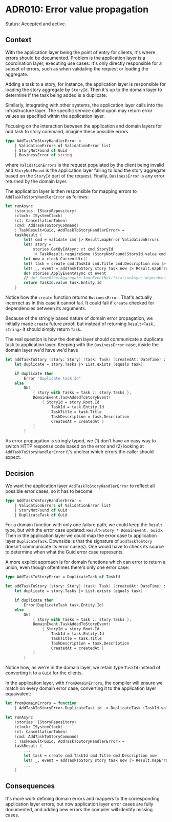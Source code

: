 # ADR010: Error value propagation

Status: Accepted and active.

## Context

With the application layer being the point of entry for clients, it's where
errors should be documented. Problem is the application layer is a coordination
layer, executing use cases. It's only directly responsible for a subset of
errors, such as when validating the request or loading the aggregate.

Adding a task to a story, for instance, the application layer is responsible for
loading the story aggregate by `StoryId`. Then it's up to the domain layer to
determine if the task being added is a duplicate.

Similarly, integrating with other systems, the application layer calls into the
infrastructure layer. The specific service called upon may return error values
as specified within the application layer.

Focusing on the interaction between the application and domain layers for add
task to story command, imagine these possible errors

```fsharp
type AddTaskToStoryHandlerError =
    | ValidationErrors of ValidationError list
    | StoryNotFound of Guid
    | BusinessError of string
```

where `ValidationErrors` is the request populated by the client being invalid
and `StoryNotFound` is the application layer failing to load the story aggregate
based on the `StoryId` part of the request. Finally, `BusinessError` is any
error returned by the domain layer.

The application layer is then responsible for mapping errors to
`AddTaskToStoryHandlerError` as follows:

```fsharp
let runAsync
    (stories: IStoryRepository)
    (clock: ISystemClock)
    (ct: CancellationToken)
    (cmd: AddTaskToStoryCommand)
    : TaskResult<Guid, AddTaskToStoryHandlerError> =
    taskResult {
        let! cmd = validate cmd |> Result.mapError ValidationErrors
        let! story =
            stories.GetByIdAsync ct cmd.StoryId
            |> TaskResult.requireSome (StoryNotFound(StoryId.value cmd.StoryId))
        let now = clock.CurrentUtc()
        let! task = create cmd.TaskId cmd.Title cmd.Description now |> Result.mapError BusinessError
        let! _, event = addTaskToStory story task now |> Result.mapError BusinessError
        do! stories.ApplyEventAsync ct event
        // do! SomeOtherAggregate.SomeEventNotificationAsync dependencies ct event
        return TaskId.value task.Entity.Id
    }
```

Notice how the `create` function returns `BusinessError`. That's actually
incorrect as in this case it cannot fail. It could fail if `create` checked for
dependencies between its arguments.

Because of the stringly based nature of domain error propagation, we initially
made `create` future proof, but instead of returning `Result<Task, string>` it
should simply return `Task`.

The real question is how the domain layer should communicate a duplicate task to
application layer. Keeping with the `BusinessError` case, inside the domain
layer we'd have we'd have

```fsharp
let addTaskToStory (story: Story) (task: Task) (createdAt: DateTime) : Result<Story * DomainEvent, string> =
    let duplicate = story.Tasks |> List.exists (equals task)

    if duplicate then
        Error "Duplicate task Id"
    else
        Ok(
            { story with Tasks = task :: story.Tasks },
            DomainEvent.TaskAddedToStoryEvent(
                { StoryId = story.Root.Id
                    TaskId = task.Entity.Id
                    TaskTitle = task.Title
                    TaskDescription = task.Description
                    CreatedAt = createdAt }
            )
        )
```

As error propagation is stringly typed, we (1) don't have an easy way to switch
HTTP response code based on the error and (2) looking at
`AddTaskToStoryHandlerError` it's unclear which errors the caller should expect.

## Decision

We want the application layer `AddTaskToStoryHandlerError` to reflect all
possible error cases, so it has to become

```fsharp
type AddTaskToStoryHandlerError =
    | ValidationErrors of ValidationError list
    | StoryNotFound of Guid
    | DuplicateTask of Guid
```

For a domain function with only one failure path, we could keep the `Result`
type, but with the error case updated: `Result<Story * DomainEvent, Guid>`. Then
in the application layer we could map the error case to application layer
`DuplicateTask`. Downside is that the signature of `addTaskToStory` doesn't
communicate its error case(s). One would have to check its source to determine
when what the Guid error case represents.

A more explicit approach is for domain functions which can error to return a
union, even though oftentimes there's only one error case:

```fsharp
type AddTaskToStoryError = DuplicateTask of TaskId

let addTaskToStory (story: Story) (task: Task) (createdAt: DateTime) : Result<Story * DomainEvent, AddTaskToStoryError> =
    let duplicate = story.Tasks |> List.exists (equals task)

    if duplicate then
        Error(DuplicateTask task.Entity.Id)
    else
        Ok(
            { story with Tasks = task :: story.Tasks },
            DomainEvent.TaskAddedToStoryEvent(
                { StoryId = story.Root.Id
                    TaskId = task.Entity.Id
                    TaskTitle = task.Title
                    TaskDescription = task.Description
                    CreatedAt = createdAt }
            )
        )
```

Notice how, as we're in the domain layer, we retain type `TaskId` instead of
converting it to a `Guid` for the clients.

In the application layer, with `fromDomainErrors`, the compiler will ensure we
match on every domain error case, converting it to the application layer
equaivalent:

```fsharp
let fromDomainErrors = function
    | AddTaskToStoryError.DuplicateTask id -> DuplicateTask (TaskId.value id)

let runAsync
    (stories: IStoryRepository)
    (clock: ISystemClock)
    (ct: CancellationToken)
    (cmd: AddTaskToStoryCommand)
    : TaskResult<Guid, AddTaskToStoryHandlerError> =
    taskResult {
        ...
        let task = create cmd.TaskId cmd.Title cmd.Description now
        let! _, event = addTaskToStory story task now |> Result.mapError fromDomainErrors
        ...
    }
```

## Consequences

It's more work defining domain errors and mappers to the corresponding
application layer errors, but now application layer error cases are fully
documented, and adding new errors the compiler will identify missing cases.
